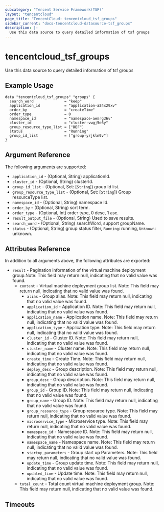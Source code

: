 ```yaml
---
subcategory: "Tencent Service Framework(TSF)"
layout: "tencentcloud"
page_title: "TencentCloud: tencentcloud_tsf_groups"
sidebar_current: "docs-tencentcloud-datasource-tsf_groups"
description: |-
  Use this data source to query detailed information of tsf groups
---
```


# tencentcloud_tsf_groups

Use this data source to query detailed information of tsf groups

## Example Usage

```hcl
data "tencentcloud_tsf_groups" "groups" {
  search_word              = "keep"
  application_id           = "application-a24x29xv"
  order_by                 = "createTime"
  order_type               = 0
  namespace_id             = "namespace-aemrg36v"
  cluster_id               = "cluster-vwgj5e6y"
  group_resource_type_list = ["DEF"]
  status                   = "Running"
  group_id_list            = ["group-yrjkln9v"]
}
```

## Argument Reference

The following arguments are supported:

* `application_id` - (Optional, String) applicationId.
* `cluster_id` - (Optional, String) clusterId.
* `group_id_list` - (Optional, Set: [`String`]) group Id list.
* `group_resource_type_list` - (Optional, Set: [`String`]) Group resourceType list.
* `namespace_id` - (Optional, String) namespace Id.
* `order_by` - (Optional, String) sort term.
* `order_type` - (Optional, Int) order type, 0 desc, 1 asc.
* `result_output_file` - (Optional, String) Used to save results.
* `search_word` - (Optional, String) searchWord, support groupName.
* `status` - (Optional, String) group status filter, `Running`: running, `Unknown`: unknown.

## Attributes Reference

In addition to all arguments above, the following attributes are exported:

* `result` - Pagination information of the virtual machine deployment group.Note: This field may return null, indicating that no valid value was found.
  * `content` - Virtual machine deployment group list. Note: This field may return null, indicating that no valid value was found.
    * `alias` - Group alias. Note: This field may return null, indicating that no valid value was found.
    * `application_id` - Application ID. Note: This field may return null, indicating that no valid value was found.
    * `application_name` - Application name. Note: This field may return null, indicating that no valid value was found.
    * `application_type` - Application type. Note: This field may return null, indicating that no valid value was found.
    * `cluster_id` - Cluster ID. Note: This field may return null, indicating that no valid value was found.
    * `cluster_name` - Cluster name. Note: This field may return null, indicating that no valid value was found.
    * `create_time` - Create Time. Note: This field may return null, indicating that no valid value was found.
    * `deploy_desc` - Group description. Note: This field may return null, indicating that no valid value was found.
    * `group_desc` - Group description. Note: This field may return null, indicating that no valid value was found.
    * `group_id` - Group ID. Note: This field may return null, indicating that no valid value was found.
    * `group_name` - Group ID. Note: This field may return null, indicating that no valid value was found.
    * `group_resource_type` - Group resource type. Note: This field may return null, indicating that no valid value was found.
    * `microservice_type` - Microservice type. Note: This field may return null, indicating that no valid value was found.
    * `namespace_id` - Namespace ID. Note: This field may return null, indicating that no valid value was found.
    * `namespace_name` - Namespace name. Note: This field may return null, indicating that no valid value was found.
    * `startup_parameters` - Group start up Parameters. Note: This field may return null, indicating that no valid value was found.
    * `update_time` - Group update time. Note: This field may return null, indicating that no valid value was found.
    * `updated_time` - Update time. Note: This field may return null, indicating that no valid value was found.
  * `total_count` - Total count virtual machine deployment group. Note: This field may return null, indicating that no valid value was found.


## Timeouts

<no value>


